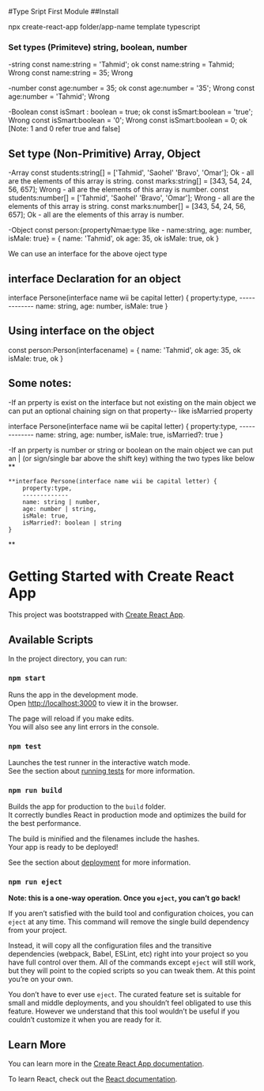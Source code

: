 #Type Sript First Module
##Install 

npx create-react-app folder/app-name template typescript

### Set types (Primiteve) string, boolean, number
-string
const name:string = 'Tahmid'; ok
const name:string = Tahmid; Wrong
const name:string = 35; Wrong

-number
const age:number = 35; ok
const age:number = '35'; Wrong
const age:number = 'Tahmid'; Wrong

-Boolean 
const isSmart : boolean = true; ok
const isSmart:boolean = 'true'; Wrong
const isSmart:boolean = '0'; Wrong
const isSmart:boolean = 0; ok [Note: 1 and 0 refer true and false]

## Set type (Non-Primitive) Array, Object
-Array 
const students:string[] = ['Tahmid', 'Saohel' 'Bravo', 'Omar']; Ok - all are the elements of this array is string.
const marks:string[] = [343, 54, 24, 56, 657]; Wrong - all are the elements of this array is number.
const students:number[] = ['Tahmid', 'Saohel' 'Bravo', 'Omar']; Wrong - all are the elements of this array is string.
const marks:number[] = [343, 54, 24, 56, 657]; Ok - all are the elements of this array is number.

-Object
const person:{propertyNmae:type like - name:string, age: number, isMale: true} = {
    name: 'Tahmid', ok
    age: 35, ok
    isMale: true, ok
}

We can use an interface for the above oject type

## interface Declaration for an object
interface Persone(interface name wii be capital letter) {
    property:type,
    -------------
    name: string,
    age: number,
    isMale: true
}

## Using interface on the object
const person:Person(interfacename) = {
    name: 'Tahmid', ok
    age: 35, ok
    isMale: true, ok
}

## Some notes:
-If an prperty is exist on the interface but not existing on the main object
we can put an optional chaining sign on that property-- like isMarried property

interface Persone(interface name wii be capital letter) {
    property:type,
    -------------
    name: string,
    age: number,
    isMale: true,
    isMarried?: true
}

-If an prperty is number or string or boolean on the main object
we can put an | (or sign/single bar above the shift key) withing the two types like below
**
```
**interface Persone(interface name wii be capital letter) {
    property:type,
    -------------
    name: string | number,
    age: number | string,
    isMale: true,
    isMarried?: boolean | string
}
```
**

# Getting Started with Create React App

This project was bootstrapped with [Create React App](https://github.com/facebook/create-react-app).

## Available Scripts

In the project directory, you can run:

### `npm start`

Runs the app in the development mode.\
Open [http://localhost:3000](http://localhost:3000) to view it in the browser.

The page will reload if you make edits.\
You will also see any lint errors in the console.

### `npm test`

Launches the test runner in the interactive watch mode.\
See the section about [running tests](https://facebook.github.io/create-react-app/docs/running-tests) for more information.

### `npm run build`

Builds the app for production to the `build` folder.\
It correctly bundles React in production mode and optimizes the build for the best performance.

The build is minified and the filenames include the hashes.\
Your app is ready to be deployed!

See the section about [deployment](https://facebook.github.io/create-react-app/docs/deployment) for more information.

### `npm run eject`

**Note: this is a one-way operation. Once you `eject`, you can’t go back!**

If you aren’t satisfied with the build tool and configuration choices, you can `eject` at any time. This command will remove the single build dependency from your project.

Instead, it will copy all the configuration files and the transitive dependencies (webpack, Babel, ESLint, etc) right into your project so you have full control over them. All of the commands except `eject` will still work, but they will point to the copied scripts so you can tweak them. At this point you’re on your own.

You don’t have to ever use `eject`. The curated feature set is suitable for small and middle deployments, and you shouldn’t feel obligated to use this feature. However we understand that this tool wouldn’t be useful if you couldn’t customize it when you are ready for it.

## Learn More

You can learn more in the [Create React App documentation](https://facebook.github.io/create-react-app/docs/getting-started).

To learn React, check out the [React documentation](https://reactjs.org/).
